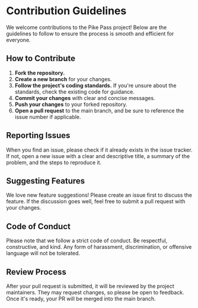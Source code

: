 # Contribution Guidelines

We welcome contributions to the Pike Pass project! Below are the guidelines to follow to ensure the process is smooth and efficient for everyone.

## How to Contribute

1. **Fork the repository.**
2. **Create a new branch** for your changes.
3. **Follow the project's coding standards.** If you're unsure about the standards, check the existing code for guidance.
4. **Commit your changes** with clear and concise messages. 
5. **Push your changes** to your forked repository.
6. **Open a pull request** to the main branch, and be sure to reference the issue number if applicable.

## Reporting Issues

When you find an issue, please check if it already exists in the issue tracker. If not, open a new issue with a clear and descriptive title, a summary of the problem, and the steps to reproduce it.

## Suggesting Features

We love new feature suggestions! Please create an issue first to discuss the feature. If the discussion goes well, feel free to submit a pull request with your changes.

## Code of Conduct

Please note that we follow a strict code of conduct. Be respectful, constructive, and kind. Any form of harassment, discrimination, or offensive language will not be tolerated.

## Review Process

After your pull request is submitted, it will be reviewed by the project maintainers. They may request changes, so please be open to feedback. Once it's ready, your PR will be merged into the main branch.
